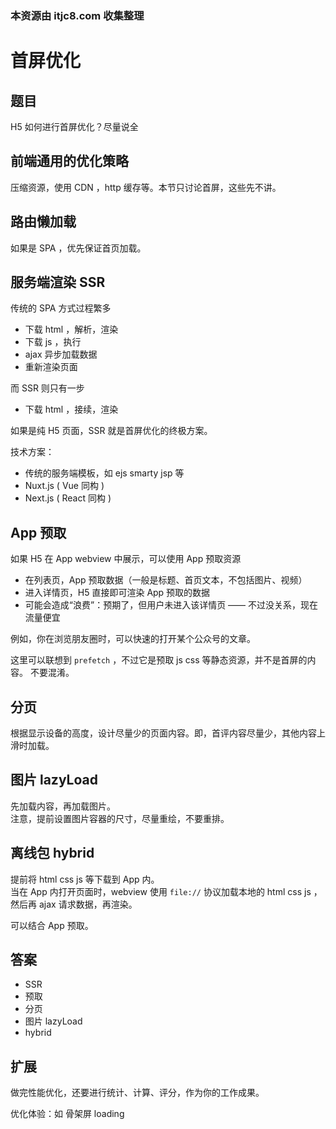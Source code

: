 ### 本资源由 itjc8.com 收集整理
# 首屏优化

## 题目

H5 如何进行首屏优化？尽量说全

## 前端通用的优化策略

压缩资源，使用 CDN ，http 缓存等。本节只讨论首屏，这些先不讲。

## 路由懒加载

如果是 SPA ，优先保证首页加载。

## 服务端渲染 SSR

传统的 SPA 方式过程繁多
- 下载 html ，解析，渲染
- 下载 js ，执行
- ajax 异步加载数据
- 重新渲染页面

而 SSR 则只有一步
- 下载 html ，接续，渲染

如果是纯 H5 页面，SSR 就是首屏优化的终极方案。

技术方案：
- 传统的服务端模板，如 ejs smarty jsp 等
- Nuxt.js ( Vue 同构 )
- Next.js ( React 同构 )

## App 预取

如果 H5 在 App webview 中展示，可以使用 App 预取资源
- 在列表页，App 预取数据（一般是标题、首页文本，不包括图片、视频）
- 进入详情页，H5 直接即可渲染 App 预取的数据
- 可能会造成“浪费”：预期了，但用户未进入该详情页 —— 不过没关系，现在流量便宜

例如，你在浏览朋友圈时，可以快速的打开某个公众号的文章。

这里可以联想到 `prefetch` ，不过它是预取 js css 等静态资源，并不是首屏的内容。
不要混淆。

## 分页

根据显示设备的高度，设计尽量少的页面内容。即，首评内容尽量少，其他内容上滑时加载。

## 图片 lazyLoad

先加载内容，再加载图片。<br>
注意，提前设置图片容器的尺寸，尽量重绘，不要重排。

## 离线包 hybrid

提前将 html css js 等下载到 App 内。<br>
当在 App 内打开页面时，webview 使用 `file://` 协议加载本地的 html css js ，然后再 ajax 请求数据，再渲染。

可以结合 App 预取。

## 答案

- SSR
- 预取
- 分页
- 图片 lazyLoad
- hybrid

## 扩展

做完性能优化，还要进行统计、计算、评分，作为你的工作成果。

优化体验：如 骨架屏 loading
